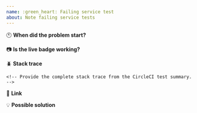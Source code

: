 ```yaml
---
name: :green_heart: Failing service test
about: Note failing service tests
---
```


:clock11: **When did the problem start?**

<!-- Indicate when the problem started -->

:camera: **Is the live badge working?**

<!-- Provide a link to the live badge and check if it's working. -->

:beetle: **Stack trace**

```
<!-- Provide the complete stack trace from the CircleCI test summary. -->
```

:link: **Link**

<!-- Provide a link to the failing test in CircleCI. -->

:bulb: **Possible solution**

<!--- Optional: only if you have suggestions on a fix/reason for the bug -->

<!-- Love Shields? Please consider donating $10 to sustain our activities:
👉  https://opencollective.com/shields -->

